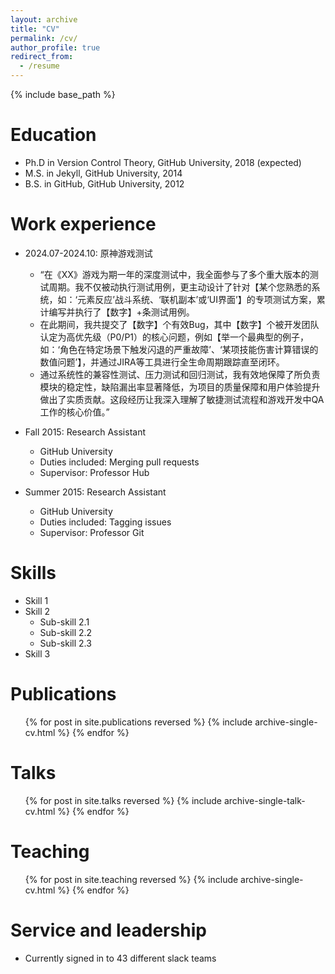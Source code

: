 ```yaml
---
layout: archive
title: "CV"
permalink: /cv/
author_profile: true
redirect_from:
  - /resume
---
```


{% include base_path %}

Education
======
* Ph.D in Version Control Theory, GitHub University, 2018 (expected)
* M.S. in Jekyll, GitHub University, 2014
* B.S. in GitHub, GitHub University, 2012

Work experience
======
* 2024.07-2024.10: 原神游戏测试
  * “在《XX》游戏为期一年的深度测试中，我全面参与了多个重大版本的测试周期。我不仅被动执行测试用例，更主动设计了针对【某个您熟悉的系统，如：‘元素反应’战斗系统、‘联机副本’或‘UI界面’】的专项测试方案，累计编写并执行了【数字】+条测试用例。
  * 在此期间，我共提交了【数字】个有效Bug，其中【数字】个被开发团队认定为高优先级（P0/P1）的核心问题，例如【举一个最典型的例子，如：‘角色在特定场景下触发闪退的严重故障’、‘某项技能伤害计算错误的数值问题’】，并通过JIRA等工具进行全生命周期跟踪直至闭环。​
  * 通过系统性的兼容性测试、压力测试和回归测试，我有效地保障了所负责模块的稳定性，缺陷漏出率显著降低，为项目的质量保障和用户体验提升做出了实质贡献。这段经历让我深入理解了敏捷测试流程和游戏开发中QA工作的核心价值。”​

* Fall 2015: Research Assistant
  * GitHub University
  * Duties included: Merging pull requests
  * Supervisor: Professor Hub

* Summer 2015: Research Assistant
  * GitHub University
  * Duties included: Tagging issues
  * Supervisor: Professor Git
  
Skills
======
* Skill 1
* Skill 2
  * Sub-skill 2.1
  * Sub-skill 2.2
  * Sub-skill 2.3
* Skill 3

Publications
======
  <ul>{% for post in site.publications reversed %}
    {% include archive-single-cv.html %}
  {% endfor %}</ul>
  
Talks
======
  <ul>{% for post in site.talks reversed %}
    {% include archive-single-talk-cv.html  %}
  {% endfor %}</ul>
  
Teaching
======
  <ul>{% for post in site.teaching reversed %}
    {% include archive-single-cv.html %}
  {% endfor %}</ul>
  
Service and leadership
======
* Currently signed in to 43 different slack teams
